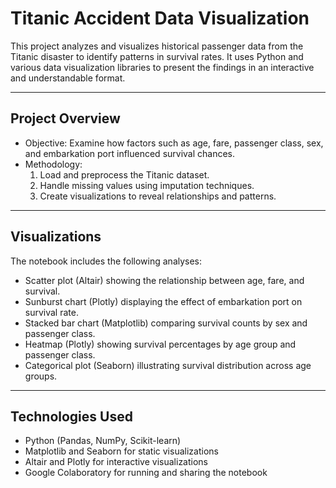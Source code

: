 # Titanic Accident Data Visualization
This project analyzes and visualizes historical passenger data from the Titanic disaster to identify patterns in survival rates.
It uses Python and various data visualization libraries to present the findings in an interactive and understandable format.

---
## Project Overview
- Objective: Examine how factors such as age, fare, passenger class, sex, and embarkation port influenced survival chances.
- Methodology:
  1. Load and preprocess the Titanic dataset.
  2. Handle missing values using imputation techniques.
  3. Create visualizations to reveal relationships and patterns.
 
---
## Visualizations
The notebook includes the following analyses:
- Scatter plot (Altair) showing the relationship between age, fare, and survival.
- Sunburst chart (Plotly) displaying the effect of embarkation port on survival rate.
- Stacked bar chart (Matplotlib) comparing survival counts by sex and passenger class.
- Heatmap (Plotly) showing survival percentages by age group and passenger class.
- Categorical plot (Seaborn) illustrating survival distribution across age groups.

---
## Technologies Used
- Python (Pandas, NumPy, Scikit-learn)
- Matplotlib and Seaborn for static visualizations
- Altair and Plotly for interactive visualizations
- Google Colaboratory for running and sharing the notebook

